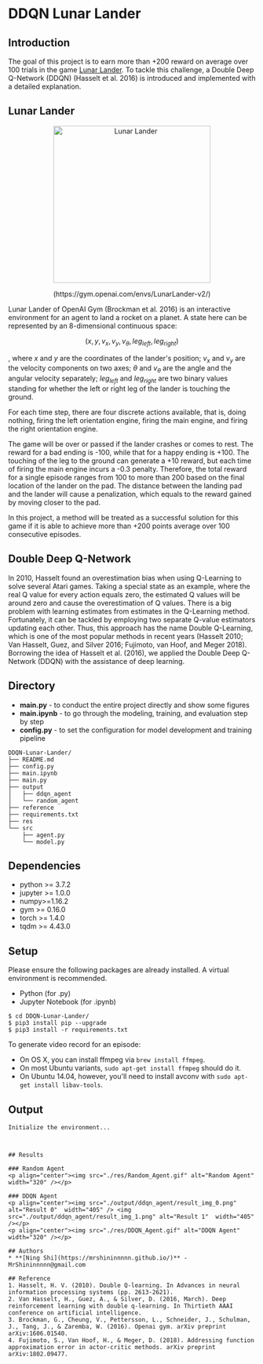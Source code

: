 # DDQN Lunar Lander

## Introduction
The goal of this project is to earn more than +200 reward on average over 100 trials in the game [Lunar Lander](https://gym.openai.com/envs/LunarLander-v2/). To tackle this challenge, a Double Deep Q-Network (DDQN) (Hasselt et al. 2016) is introduced and implemented with a detailed explanation.

## Lunar Lander
<p align="center"><img src="./res/Lunar_Lander.gif" alt="Lunar Lander"  width="320" /></p>
<p align="center">(https://gym.openai.com/envs/LunarLander-v2/)</p>

Lunar Lander of OpenAI Gym (Brockman et al. 2016) is an interactive environment for an agent to land a rocket on a planet. A state here can be represented by an 8-dimensional continuous space:  

$$ (x, y, v_{x}, v_{y}, v_{\theta}, leg_{left}, leg_{right}) $$  

, where $x$ and $y$ are the coordinates of the lander's position; $v_{x}$ and $v_{y}$ are the velocity components on two axes; $\theta$ and $v_{\theta}$ are the angle and the angular velocity separately; $leg_{left}$ and $leg_{right}$ are two binary values standing for whether the left or right leg of the lander is touching the ground.

For each time step, there are four discrete actions available, that is, doing nothing, firing the left orientation engine, firing the main engine, and firing the right orientation engine.

The game will be over or passed if the lander crashes or comes to rest. The reward for a bad ending is -100, while that for a happy ending is +100. The touching of the leg to the ground can generate a +10 reward, but each time of firing the main engine incurs a -0.3 penalty. Therefore, the total reward for a single episode ranges from 100 to more than 200 based on the final location of the lander on the pad. The distance between the landing pad and the lander will cause a penalization, which equals to the reward gained by moving closer to the pad. 

In this project, a method will be treated as a successful solution for this game if it is able to achieve more than +200 points average over 100 consecutive episodes.

## Double Deep Q-Network
In 2010, Hasselt found an overestimation bias when using Q-Learning to solve several Atari games. Taking a special state as an example, where the real Q value for every action equals zero, the estimated Q values will be around zero and cause the overestimation of Q values. There is a big problem with learning estimates from estimates in the Q-Learning method. Fortunately, it can be tackled by employing two separate Q-value estimators updating each other. Thus, this approach has the name Double Q-Learning, which is one of the most popular methods in recent years (Hasselt 2010; Van Hasselt, Guez, and Silver 2016; Fujimoto, van Hoof, and Meger 2018). Borrowing the idea of Hasselt et al. (2016), we applied the Double Deep Q-Network (DDQN) with the assistance of deep learning.

## Directory
+ **main.py** - to conduct the entire project directly and show some figures
+ **main.ipynb** - to go through the modeling, training, and evaluation step by step
+ **config.py** - to set the configuration for model development and training pipeline
```
DDQN-Lunar-Lander/
├── README.md
├── config.py
├── main.ipynb
├── main.py
├── output
│   ├── ddqn_agent
│   └── random_agent
├── reference
├── requirements.txt
├── res
└── src
    ├── agent.py
    └── model.py
```

## Dependencies
+ python >= 3.7.2
+ jupyter >= 1.0.0
+ numpy>=1.16.2
+ gym >= 0.16.0
+ torch >= 1.4.0
+ tqdm >= 4.43.0

## Setup
Please ensure the following packages are already installed. A virtual environment is recommended.
+ Python (for .py)
+ Jupyter Notebook (for .ipynb)

```
$ cd DDQN-Lunar-Lander/
$ pip3 install pip --upgrade
$ pip3 install -r requirements.txt
```

To generate video record for an episode: 
* On OS X, you can install ffmpeg via `brew install ffmpeg`. 
* On most Ubuntu variants, `sudo apt-get install ffmpeg` should do it. 
* On Ubuntu 14.04, however, you'll need to install avconv with `sudo apt-get install libav-tools`.

## Output
```
Initialize the environment...



## Results

### Random Agent
<p align="center"><img src="./res/Random_Agent.gif" alt="Random Agent"  width="320" /></p>

### DDQN Agent
<p align="center"><img src="./output/ddqn_agent/result_img_0.png" alt="Result 0"  width="405" /> <img src="./output/ddqn_agent/result_img_1.png" alt="Result 1"  width="405" /></p>
<p align="center"><img src="./res/DDQN_Agent.gif" alt="DDQN Agent"  width="320" /></p>

## Authors
* **[Ning Shi](https://mrshininnnnn.github.io/)** - MrShininnnnn@gmail.com

## Reference
1. Hasselt, H. V. (2010). Double Q-learning. In Advances in neural information processing systems (pp. 2613-2621).
2. Van Hasselt, H., Guez, A., & Silver, D. (2016, March). Deep reinforcement learning with double q-learning. In Thirtieth AAAI conference on artificial intelligence.
3. Brockman, G., Cheung, V., Pettersson, L., Schneider, J., Schulman, J., Tang, J., & Zaremba, W. (2016). Openai gym. arXiv preprint arXiv:1606.01540.
4. Fujimoto, S., Van Hoof, H., & Meger, D. (2018). Addressing function approximation error in actor-critic methods. arXiv preprint arXiv:1802.09477.
